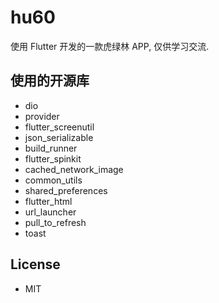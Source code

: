 # hu60

使用 Flutter 开发的一款虎绿林 APP, 仅供学习交流.

## 使用的开源库
- dio
- provider
- flutter_screenutil
- json_serializable
- build_runner
- flutter_spinkit
- cached_network_image
- common_utils
- shared_preferences
- flutter_html
- url_launcher
- pull_to_refresh
- toast

## License
- MIT
